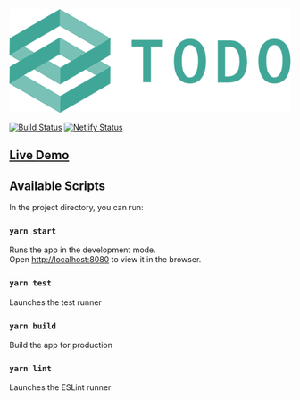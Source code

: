 ![picture](./src/assets/img/logo.png)

[![Build Status](https://travis-ci.org/ZakZubair/todo.svg?branch=master)](https://travis-ci.org/ZakZubair/todo)
[![Netlify Status](https://api.netlify.com/api/v1/badges/1a9ff739-8656-445b-99b6-66aa99564cb0/deploy-status)](https://app.netlify.com/sites/todo-list-by-zak/deploys)

## [Live Demo](https://todo-list-by-zak.netlify.com/)


## Available Scripts

In the project directory, you can run:

### `yarn start`

Runs the app in the development mode.<br />
Open [http://localhost:8080](http://localhost:8080) to view it in the browser.

### `yarn test`

Launches the test runner

### `yarn build`

Build the app for production

### `yarn lint`

Launches the ESLint runner
